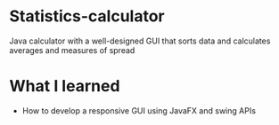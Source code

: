 # Statistics-calculator
Java calculator with a well-designed GUI that sorts data and calculates averages and measures of spread
# What I learned
  - How to develop a responsive GUI using JavaFX and swing APIs
